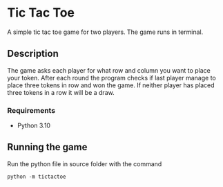 # Tic Tac Toe

A simple tic tac toe game for two players. The game runs in terminal.

## Description

The game asks each player for what row and column you want to place your token. 
After each round the program checks if last player manage to place three tokens in row and won the game.
If neither player has placed three tokens in a row it will be a draw.

### Requirements

* Python 3.10


## Running the game

Run the python file in source folder with the command
```
python -m tictactoe
```
